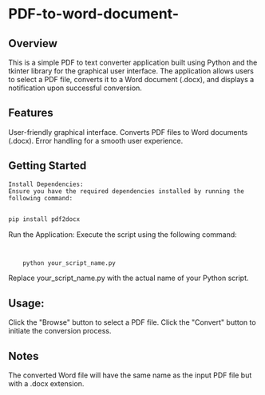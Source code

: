 # PDF-to-word-document-

## Overview

This is a simple PDF to text converter application built using Python and the tkinter library for the graphical user interface. The application allows users to select a PDF file, converts it to a Word document (.docx), and displays a notification upon successful conversion.
## Features

User-friendly graphical interface.
Converts PDF files to Word documents (.docx).
 Error handling for a smooth user experience.

## Getting Started

    Install Dependencies:
    Ensure you have the required dependencies installed by running the following command:
    
 ```bash

pip install pdf2docx
```

Run the Application:
Execute the script using the following command:
```bash


    python your_script_name.py
 ```


 Replace your_script_name.py with the actual name of your Python script.

  ## Usage:
 Click the "Browse" button to select a PDF file.
 Click the "Convert" button to initiate the conversion process.

## Notes

The converted Word file will have the same name as the input PDF file but with a .docx extension.
   

